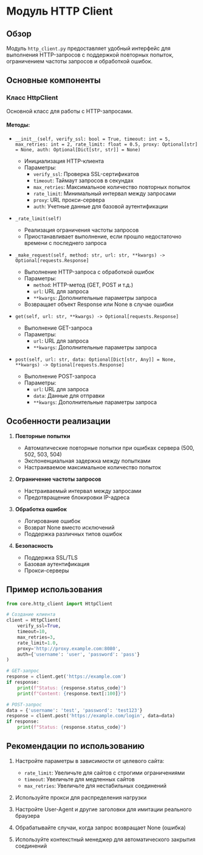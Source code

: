 # Модуль HTTP Client

## Обзор
Модуль `http_client.py` предоставляет удобный интерфейс для выполнения HTTP-запросов с поддержкой повторных попыток, ограничением частоты запросов и обработкой ошибок.

## Основные компоненты

### Класс HttpClient
Основной класс для работы с HTTP-запросами.

#### Методы:
- `__init__(self, verify_ssl: bool = True, timeout: int = 5, max_retries: int = 2, rate_limit: float = 0.5, proxy: Optional[str] = None, auth: Optional[Dict[str, str]] = None)`
  - Инициализация HTTP-клиента
  - Параметры:
    - `verify_ssl`: Проверка SSL-сертификатов
    - `timeout`: Таймаут запросов в секундах
    - `max_retries`: Максимальное количество повторных попыток
    - `rate_limit`: Минимальный интервал между запросами
    - `proxy`: URL прокси-сервера
    - `auth`: Учетные данные для базовой аутентификации

- `_rate_limit(self)`
  - Реализация ограничения частоты запросов
  - Приостанавливает выполнение, если прошло недостаточно времени с последнего запроса

- `_make_request(self, method: str, url: str, **kwargs) -> Optional[requests.Response]`
  - Выполнение HTTP-запроса с обработкой ошибок
  - Параметры:
    - `method`: HTTP-метод (GET, POST и т.д.)
    - `url`: URL для запроса
    - `**kwargs`: Дополнительные параметры запроса
  - Возвращает объект Response или None в случае ошибки

- `get(self, url: str, **kwargs) -> Optional[requests.Response]`
  - Выполнение GET-запроса
  - Параметры:
    - `url`: URL для запроса
    - `**kwargs`: Дополнительные параметры запроса

- `post(self, url: str, data: Optional[Dict[str, Any]] = None, **kwargs) -> Optional[requests.Response]`
  - Выполнение POST-запроса
  - Параметры:
    - `url`: URL для запроса
    - `data`: Данные для отправки
    - `**kwargs`: Дополнительные параметры запроса

## Особенности реализации

1. **Повторные попытки**
   - Автоматические повторные попытки при ошибках сервера (500, 502, 503, 504)
   - Экспоненциальная задержка между попытками
   - Настраиваемое максимальное количество попыток

2. **Ограничение частоты запросов**
   - Настраиваемый интервал между запросами
   - Предотвращение блокировки IP-адреса

3. **Обработка ошибок**
   - Логирование ошибок
   - Возврат None вместо исключений
   - Поддержка различных типов ошибок

4. **Безопасность**
   - Поддержка SSL/TLS
   - Базовая аутентификация
   - Прокси-серверы

## Пример использования

```python
from core.http_client import HttpClient

# Создание клиента
client = HttpClient(
    verify_ssl=True,
    timeout=10,
    max_retries=3,
    rate_limit=1.0,
    proxy='http://proxy.example.com:8080',
    auth={'username': 'user', 'password': 'pass'}
)

# GET-запрос
response = client.get('https://example.com')
if response:
    print(f"Status: {response.status_code}")
    print(f"Content: {response.text[:100]}")

# POST-запрос
data = {'username': 'test', 'password': 'test123'}
response = client.post('https://example.com/login', data=data)
if response:
    print(f"Status: {response.status_code}")
```

## Рекомендации по использованию

1. Настройте параметры в зависимости от целевого сайта:
   - `rate_limit`: Увеличьте для сайтов с строгими ограничениями
   - `timeout`: Увеличьте для медленных сайтов
   - `max_retries`: Увеличьте для нестабильных соединений

2. Используйте прокси для распределения нагрузки

3. Настройте User-Agent и другие заголовки для имитации реального браузера

4. Обрабатывайте случаи, когда запрос возвращает None (ошибка)

5. Используйте контекстный менеджер для автоматического закрытия соединений 